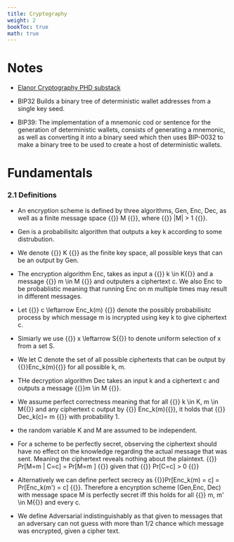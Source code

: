 ```yaml
---
title: Cryptography
weight: 2
bookToc: true
math: true
---
```


# Notes

- [Elanor Cryptography PHD substack](Inor.substack.com)  

- BIP32 Builds a binary tree of deterministic wallet addresses from a single key seed. 
- BIP39: The implementation of a mnemonic cod or sentence for the generation of deterministic wallets, consists of generating a mnemonic, as well as converting it into a binary seed which then uses BIP-0032 to make a binary tree to be used to create a host of deterministic wallets.  


# Fundamentals

### 2.1 Definitions
- An encryption scheme is defined by three algorithms, Gen, Enc, Dec, as well as a finite message space {{<katex>}} M {{</katex>}}, where {{<katex>}} |M| > 1 {{</katex>}}.  

- Gen is a probabilisitc algorithm that outputs a key k according to some distrubution.   

- We denote {{<katex>}} K {{</katex>}} as the finite key space, all possible keys that can be an output by Gen.   

- The encryption algorithm Enc, takes as input a {{<katex>}} k \in K{{</katex>}}  and a message {{<katex>}} m \in M {{</katex>}} and outputers a ciphertext c. We also Enc to be probablistic meaning that running Enc on m multiple times may result in different messages.    

- Let {{<katex>}} c \leftarrow Enc_k(m) {{</katex>}} denote the possibly probabilisitc process by which message m is incrypted using key k to give ciphertext c.  

- Simiarly we use {{<katex>}} x \leftarrow S{{</katex>}} to denote uniform selection of x from a set S.   

- We let C denote the set of all possible ciphertexts that can be output by {{<katex>}}Enc_k(m){{</katex>}}  for all possible k, m.  

- THe decryption algorithm Dec takes an input k and a ciphertext c and outputs a message {{<katex>}}m \in M {{</katex>}}.  

- We assume perfect correctness meaning that for all {{<katex>}} k \in K, m \in M{{</katex>}}  and any ciphertext c output by {{<katex>}} Enc_k(m){{</katex>}}, it holds that {{<katex>}} Dec_k(c)= m {{</katex>}} with probability 1.  

- the random variable K and M are assumed to be independent.  

- For a scheme to be perfectly secret, observing the ciphertext should have no effect on the knowledge regarding the actual message that was sent.  Meaning the ciphertext reveals nothing about the plaintext.  {{<katex>}} Pr[M=m | C=c] = Pr[M=m ] {{</katex>}}  given that {{<katex>}} Pr[C=c] > 0 {{</katex>}}  

- Alternatively we can define perfect secrecy as {{<katex>}}Pr[Enc_k(m) = c] = Pr[Enc_k(m') = c] {{</katex>}}. Therefore a encyrption scheme (Gen,Enc, Dec) with message space M is perfectly secret iff this holds for all {{<katex>}} m, m' \in M{{</katex>}}  and every c. 

- We define Adversarial indistinguishably as that given to messages that an adversary can not guess with more than 1/2 chance which message was encrypted, given a cipher text. 
